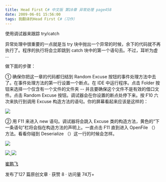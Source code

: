 ```yaml
---
title: Head First C# 中文版 第10章 异常处理 page458
date: 2009-06-01 15:56:00
tags: 我翻译的Head First C#（习作）
---
```

使用调试器来跟踪  try/catch

  

异常处理中很重要的一点就是当  try  块中抛出一个异常的时候，余下的代码就不再执行了。程序的执行将会立即跳到  catch
块中的第一个语句去。不过，耳听为虚  ...

  

做下面的步骤：

  

①  确保你把这一章的代码都归结到  Random Excuse  按钮的事件处理方法中去了。在事件处理方法的第一行设置一个断点。在  IDE
中运行程序。点击  Folder  按钮来选择一个仅含有一个文件的文件夹  \--  并且要确保这个文件不是有效的借口文件。点击  Random
Excuse  按钮。调试器会在你设置的断点处停下来。按  F10  六次来执行到调用  Excuse  构造方法的语句。你的屏幕看起来应该是这样的：

  

![](https://p-blog.csdn.net/images/p_blog_csdn_net/cuipengfei1/EntryImages/20090601/2009-06-01_15-40-30.jpg)

②  用  F11  来进入  new  语句。调试器将会跳入  Excuse  类的构造方法，黄色的“下一条语句”栏将会指在构造方法的声明上。一直点击
F11  直到进入  OpenFile  （）方法。看看你碰到  Deserialize  （）这一行的时候会怎样。

  

![](https://p-blog.csdn.net/images/p_blog_csdn_net/cuipengfei1/EntryImages/20090601/2009-06-01_15-51-31.jpg)



[ ![](https://profile.csdnimg.cn/5/2/5/3_cuipengfei1)
![](https://g.csdnimg.cn/static/user-reg-year/1x/11.png)
](https://blog.csdn.net/cuipengfei1)

[ 崔鹏飞 ](https://blog.csdn.net/cuipengfei1)

发布了127 篇原创文章  ·  获赞 8  ·  访问量 74万+

